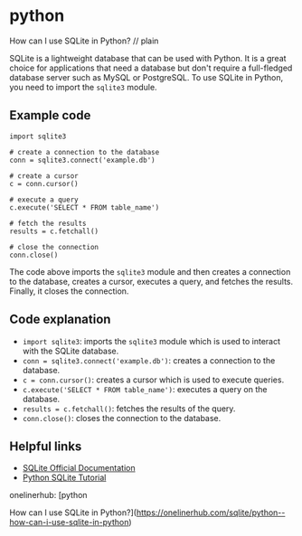 # python

How can I use SQLite in Python?
// plain

SQLite is a lightweight database that can be used with Python. It is a great choice for applications that need a database but don't require a full-fledged database server such as MySQL or PostgreSQL. To use SQLite in Python, you need to import the `sqlite3` module.

## Example code

```
import sqlite3

# create a connection to the database
conn = sqlite3.connect('example.db')

# create a cursor
c = conn.cursor()

# execute a query
c.execute('SELECT * FROM table_name')

# fetch the results
results = c.fetchall()

# close the connection
conn.close()
```

The code above imports the `sqlite3` module and then creates a connection to the database, creates a cursor, executes a query, and fetches the results. Finally, it closes the connection.

## Code explanation

* `import sqlite3`: imports the `sqlite3` module which is used to interact with the SQLite database.
* `conn = sqlite3.connect('example.db')`: creates a connection to the database.
* `c = conn.cursor()`: creates a cursor which is used to execute queries.
* `c.execute('SELECT * FROM table_name')`: executes a query on the database.
* `results = c.fetchall()`: fetches the results of the query.
* `conn.close()`: closes the connection to the database.

## Helpful links
* [SQLite Official Documentation](https://www.sqlite.org/docs.html)
* [Python SQLite Tutorial](https://www.pythoncentral.io/introduction-to-sqlite-in-python/)

onelinerhub: [python

How can I use SQLite in Python?](https://onelinerhub.com/sqlite/python--how-can-i-use-sqlite-in-python)